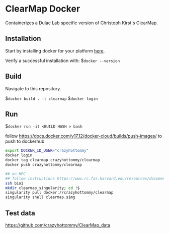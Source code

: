 # ClearMap Docker
Containerizes a Dulac Lab specific version of Christoph Kirst's ClearMap.

## Installation
Start by installing docker for your platform [here](https://store.docker.com/search?offering=community&type=edition).

Verify a successful installation with:
$`docker --version`


## Build
Navigate to this repository. 

$`docker build . -t clearmap`
$`docker login`

## Run
$`docker run -it <BUILD HASH > bash`

follow https://docs.docker.com/v17.12/docker-cloud/builds/push-images/ to push to dockerhub

```bash
export DOCKER_ID_USER="crazyhottommy"
docker login
docker tag clearmap crazyhottommy/clearmap
docker push crazyhottommy/clearmap

## on HPC
## follow instructions https://www.rc.fas.harvard.edu/resources/documentation/software/singularity-on-odyssey/
ssh bio1
mkdir clearmap_singularity; cd !$
singularity pull docker://crazyhottommy/clearmap
singularity shell clearmap.simg
```
## Test data

https://github.com/crazyhottommy/ClearMap_data
